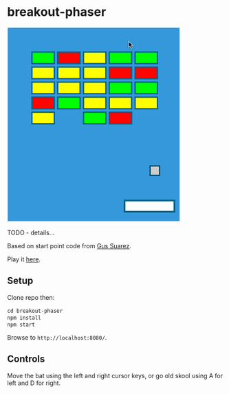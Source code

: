 # breakout-phaser

![demo](demo.gif)

TODO - details...

Based on start point code from [Gus Suarez](https://github.com/aerze/breakout).

Play it [here](https://simonprickett.github.io/breakout-phaser/).

## Setup

Clone repo then:

```
cd breakout-phaser
npm install
npm start
```

Browse to `http://localhost:8080/`.

## Controls

Move the bat using the left and right cursor keys, or go old skool using A for left and D for right.
